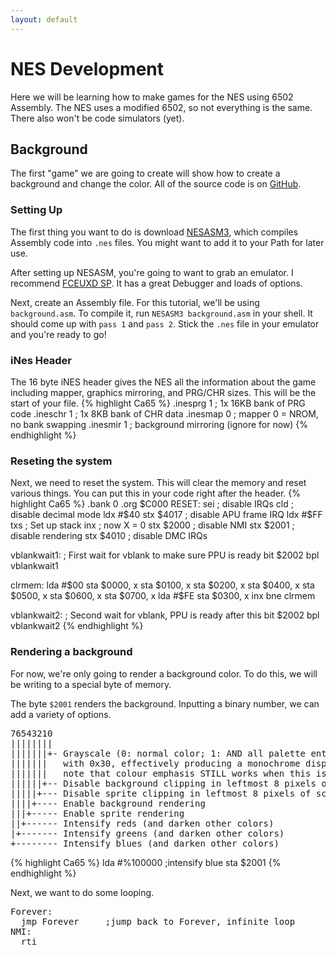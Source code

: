 ```yaml
---
layout: default
---
```


# NES Development

Here we will be learning how to make games for the NES using 6502 Assembly. The NES uses a modified 6502, so not everything is the same. There also won't be code simulators (yet).

## Background
The first "game" we are going to create will show how to create a background and change the color. All of the source code is on [GitHub](https://github.com/phase/6502/blob/gh-pages/asm/nes/background/background.asm).

### Setting Up

The first thing you want to do is download [NESASM3](http://www.nespowerpak.com/nesasm/NESASM3.zip), which compiles Assembly code into `.nes` files. You might want to add it to your Path for later use.

After setting up NESASM, you're going to want to grab an emulator. I recommend [FCEUXD SP](http://www.the-interweb.com/serendipity/exit.php?url_id=627_id=90). It has a great Debugger and loads of options.

Next, create an Assembly file. For this tutorial, we'll be using `background.asm`. To compile it, run `NESASM3 background.asm` in your shell. It should come up with `pass 1` and `pass 2`. Stick the `.nes` file in your emulator and you're ready to go!

### iNes Header
The 16 byte iNES header gives the NES all the information about the game including mapper, graphics mirroring, and PRG/CHR sizes. This will be the start of your file.
{% highlight Ca65 %}
  .inesprg 1   ; 1x 16KB bank of PRG code
  .ineschr 1   ; 1x 8KB bank of CHR data
  .inesmap 0   ; mapper 0 = NROM, no bank swapping
  .inesmir 1   ; background mirroring (ignore for now)
{% endhighlight %}

### Reseting the system
Next, we need to reset the system. This will clear the memory and reset various things. You can put this in your code right after the header.
{% highlight Ca65 %}
  .bank 0
  .org $C000 
RESET:
  sei          ; disable IRQs
  cld          ; disable decimal mode
  ldx #$40
  stx $4017    ; disable APU frame IRQ
  ldx #$FF
  txs          ; Set up stack
  inx          ; now X = 0
  stx $2000    ; disable NMI
  stx $2001    ; disable rendering
  stx $4010    ; disable DMC IRQs

vblankwait1:       ; First wait for vblank to make sure PPU is ready
  bit $2002
  bpl vblankwait1

clrmem:
  lda #$00
  sta $0000, x
  sta $0100, x
  sta $0200, x
  sta $0400, x
  sta $0500, x
  sta $0600, x
  sta $0700, x
  lda #$FE
  sta $0300, x
  inx
  bne clrmem
   
vblankwait2:      ; Second wait for vblank, PPU is ready after this
  bit $2002
  bpl vblankwait2
{% endhighlight %}

### Rendering a background
For now, we're only going to render a background color. To do this, we will be writing to a special byte of memory.

The byte `$2001` renders the background. Inputting a binary number, we can add a variety of options.
<pre>
76543210
||||||||
|||||||+- Grayscale (0: normal color; 1: AND all palette entries
|||||||   with 0x30, effectively producing a monochrome display;
|||||||   note that colour emphasis STILL works when this is on!)
||||||+-- Disable background clipping in leftmost 8 pixels of screen
|||||+--- Disable sprite clipping in leftmost 8 pixels of screen
||||+---- Enable background rendering
|||+----- Enable sprite rendering
||+------ Intensify reds (and darken other colors)
|+------- Intensify greens (and darken other colors)
+-------- Intensify blues (and darken other colors)</pre>

{% highlight Ca65 %}
lda #%100000   ;intensify blue
sta $2001
{% endhighlight %}

Next, we want to do some looping.
<pre>
Forever:
  jmp Forever     ;jump back to Forever, infinite loop
NMI:
  rti
</pre>
